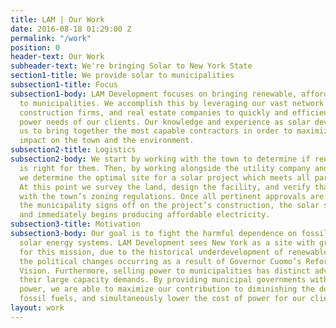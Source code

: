 ```yaml
---
title: LAM | Our Work
date: 2016-08-18 01:29:00 Z
permalink: "/work"
position: 0
header-text: Our Work
subheader-text: We're bringing Solar to New York State
section1-title: We provide solar to municipalities
subsection1-title: Focus
subsection1-body: LAM Development focuses on bringing renewable, affordable power
  to municipalities. We accomplish this by leveraging our vast network with utilities,
  construction firms, and real estate companies to quickly and efficiently meet the
  power needs of our clients. Our knowledge and experience as solar developers allows
  us to bring together the most capable contractors in order to maximize the positive
  impact on the town and the environment.
subsection2-title: Logistics
subsection2-body: We start by working with the town to determine if renewable energy
  is right for them. Then, by working alongside the utility company and the municipality,
  we determine the optimal site for a solar project which meets all parties’ needs.
  At this point we survey the land, design the facility, and verify that it conforms
  with the town’s zoning regulations. Once all pertinent approvals are achieved and
  the municipality signs off on the project’s construction, the solar system is built
  and immediately begins producing affordable electricity.
subsection3-title: Motivation
subsection3-body: Our goal is to fight the harmful dependence on fossil fuels by building
  solar energy systems. LAM Development sees New York as a site with great potential
  for this mission, due to the historical underdevelopment of renewable energy, and
  the political changes occurring as a result of Governor Cuomo’s Reforming the Energy
  Vision. Furthermore, selling power to municipalities has distinct advantages, chiefly
  their large capacity demands. By providing municipal governments with renewable
  power, we are able to maximize our contribution to diminishing the dependence on
  fossil fuels, and simultaneously lower the cost of power for our clients.
layout: work
---
```


